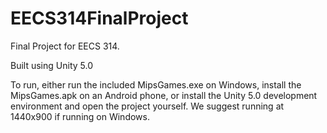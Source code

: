 # EECS314FinalProject
Final Project for EECS 314.

Built using Unity 5.0

To run, either run the included MipsGames.exe on Windows, install the MipsGames.apk on an Android phone, or install the Unity 5.0 development environment and open the project yourself.
We suggest running at 1440x900 if running on Windows.